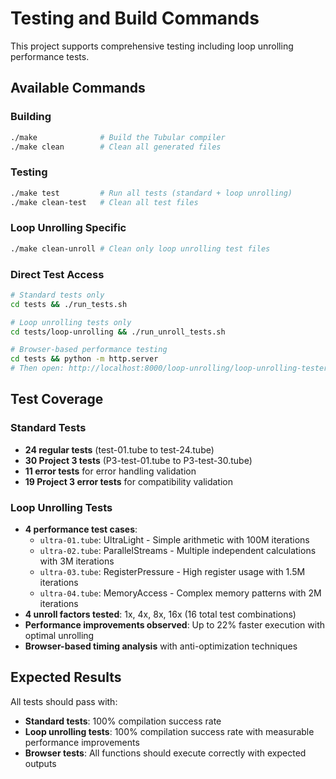 # Testing and Build Commands

This project supports comprehensive testing including loop unrolling performance tests.

## Available Commands

### Building

```bash
./make              # Build the Tubular compiler
./make clean        # Clean all generated files
```

### Testing

```bash
./make test         # Run all tests (standard + loop unrolling)
./make clean-test   # Clean all test files
```

### Loop Unrolling Specific

```bash
./make clean-unroll # Clean only loop unrolling test files
```

### Direct Test Access

```bash
# Standard tests only
cd tests && ./run_tests.sh

# Loop unrolling tests only
cd tests/loop-unrolling && ./run_unroll_tests.sh

# Browser-based performance testing
cd tests && python -m http.server
# Then open: http://localhost:8000/loop-unrolling/loop-unrolling-tester.html
```

## Test Coverage

### Standard Tests

- **24 regular tests** (test-01.tube to test-24.tube)
- **30 Project 3 tests** (P3-test-01.tube to P3-test-30.tube)
- **11 error tests** for error handling validation
- **19 Project 3 error tests** for compatibility validation

### Loop Unrolling Tests

- **4 performance test cases**:
  - `ultra-01.tube`: UltraLight - Simple arithmetic with 100M iterations
  - `ultra-02.tube`: ParallelStreams - Multiple independent calculations with 3M iterations
  - `ultra-03.tube`: RegisterPressure - High register usage with 1.5M iterations
  - `ultra-04.tube`: MemoryAccess - Complex memory patterns with 2M iterations
- **4 unroll factors tested**: 1x, 4x, 8x, 16x (16 total test combinations)
- **Performance improvements observed**: Up to 22% faster execution with optimal unrolling
- **Browser-based timing analysis** with anti-optimization techniques

## Expected Results

All tests should pass with:

- **Standard tests**: 100% compilation success rate
- **Loop unrolling tests**: 100% compilation success rate with measurable performance improvements
- **Browser tests**: All functions should execute correctly with expected outputs
